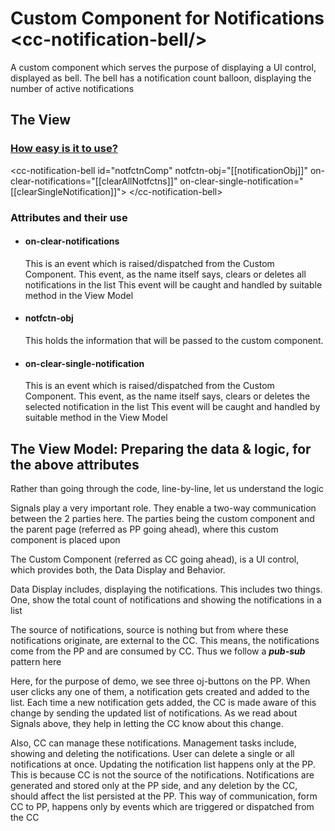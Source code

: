 # Custom Component for Notifications &lt;cc-notification-bell/&gt;
A custom component which serves the purpose of displaying a UI control, displayed as bell. The bell has a notification count balloon, displaying the number of active notifications

<h2>The View</h2>
<h3><u>How easy is it to use?</u></h3>
      &lt;cc-notification-bell id="notfctnComp" 
        notfctn-obj="[[notificationObj]]" 
        on-clear-notifications="[[clearAllNotfctns]]" 
        on-clear-single-notification="[[clearSingleNotification]]"&gt;
      &lt;/cc-notification-bell&gt;

<h3>Attributes and their use</h3>
      <ul>
      <li><h4>on-clear-notifications</h4>
      This is an event which is raised/dispatched from the Custom Component. 
      This event, as the name itself says, clears or deletes all notifications in the list
      This event will be caught and handled by suitable method in the View Model</li>
      <li> <h4>notfctn-obj</h4>
      This holds the information that will be passed to the custom component. </li>
      <li><h4>on-clear-single-notification</h4>
      This is an event which is raised/dispatched from the Custom Component. 
      This event, as the name itself says, clears or deletes the selected notification in the list
      This event will be caught and handled by suitable method in the View Model</li>
      </ul>
      
         
<h2>The View Model: Preparing the data & logic, for the above attributes</h2>
     
  <p>Rather than going through the code, line-by-line, let us understand the logic</p>
  <p>Signals play a very important role. They enable a two-way communication between the 2 parties here. The parties being the custom component and the parent page (referred as PP going ahead), where this custom component is placed upon</p>
  <p> The Custom Component (referred as CC going ahead), is a UI control, which provides both, the Data Display and Behavior.</p>
  <p>Data Display includes, displaying the notifications. This includes two things. One, show the total count of notifications and showing the notifications in a list</p>
  <p>The source of notifications, source is nothing but from where these notifications originate, are external to the CC. This means, the notifications come from the PP and are consumed by CC. Thus we follow a <b><i>pub-sub</i></b> pattern here</p>
  <p>Here, for the purpose of demo, we see three oj-buttons on the PP. When user clicks any one of them, a notification gets created and added to the list. Each time a new notification gets added, the CC is made aware of this change by sending the updated list of notifications. As we read about Signals above, they help in letting the CC know about this change.</p>
  <p>Also, CC can manage these notifications. Management tasks include, showing and deleting the notifications. User can delete a single or all notifications at once. Updating the notification list happens only at the PP. This is because CC is not the source of the notifications. Notifications are generated and stored only at the PP side, and any deletion by the CC, should affect the list persisted at the PP. This way of communication, form CC to PP, happens only by events which are triggered or dispatched from the CC</p>
  
  
          
